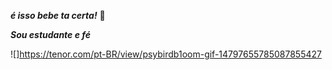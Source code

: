 _**é isso bebe ta certa!**_
💋


_**Sou estudante  e fé**_


![]https://tenor.com/pt-BR/view/psybirdb1oom-gif-14797655785087855427
